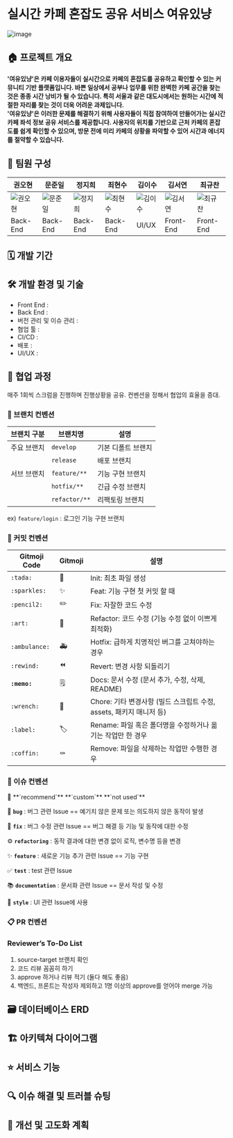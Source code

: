 # 실시간 카페 혼잡도 공유 서비스 여유있냥

![image](https://github.com/user-attachments/assets/b1ad6db1-67f1-45be-94a7-4a629abf08f5)


## 🏠 프로젝트 개요

**'여유있냥'은 카페 이용자들이 실시간으로 카페의 혼잡도를 공유하고 확인할 수 있는 커뮤니티 기반 플랫폼입니다. 바쁜 일상에서 공부나 업무를 위한 완벽한 카페 공간을 찾는 것은 종종 시간 낭비가 될 수 있습니다. 특히 서울과 같은 대도시에서는 원하는 시간에 적절한 자리를 찾는 것이 더욱 어려운 과제입니다.
</br>
'여유있냥'은 이러한 문제를 해결하기 위해 사용자들이 직접 참여하여 만들어가는 실시간 카페 좌석 정보 공유 서비스를 제공합니다. 사용자의 위치를 기반으로 근처 카페의 혼잡도를 쉽게 확인할 수 있으며, 방문 전에 미리 카페의 상황을 파악할 수 있어 시간과 에너지를 절약할 수 있습니다.**


## 👥 팀원 구성

| 권오현 | 문준일 | 정지희 | 최현수 | 김이수 | 김서연 | 최규찬 |
| --- | --- | --- | --- | --- | --- | --- |
| ![권오현](https://avatars.githubusercontent.com/u/148173045?v=4) | ![문준일](https://avatars.githubusercontent.com/u/130478251?v=4) | ![정지희](https://avatars.githubusercontent.com/u/102722507?v=4) | ![최현수](https://avatars.githubusercontent.com/u/106013493?v=4) | ![김이수](https://avatars.githubusercontent.com/u/169640515?v=4) | ![김서연](https://avatars.githubusercontent.com/u/122855139?v=4) | ![최규찬](https://avatars.githubusercontent.com/u/169640483?v=4) |
| Back-End | Back-End | Back-End | Back-End | UI/UX | Front-End | Front-End |

## 🗓️ 개발 기간



## 🛠️ 개발 환경 및 기술

- Front End : 
- Back End : 
- 버전 관리 및 이슈 관리 : 
- 협업 툴 : 
- CI/CD : 
- 배포 : 
- UI/UX : 


## 🤝 협업 과정

매주 1회씩 스크럼을 진행하며 진행상황을 공유. 컨벤션을 정해서 협업의 효율을 증대.


### 🌿 브랜치 컨벤션

| 브랜치 구분 | 브랜치명 | 설명 |
| --- | --- | --- |
| 주요 브랜치 | `develop` | 기본 디폴트 브랜치 |
|  | `release` | 배포 브랜치 |
| 서브 브랜치 | `feature/**` | 기능 구현 브랜치 |
|  | `hotfix/**` | 긴급 수정 브랜치 |
|  | `refactor/**` | 리팩토링 브랜치 |

ex) `feature/login` : 로그인 기능 구현 브랜치


### 📝 커밋 컨벤션

| Gitmoji Code | Gitmoji | 설명 |
| --- | --- | --- |
| `:tada:` | 🎉 | Init: 최초 파일 생성 |
| `:sparkles:` | ✨ | Feat: 기능 구현 첫 커밋 할 때 |
| `:pencil2:` | ✏️ | Fix: 자잘한 코드 수정 |
| `:art:` | 🎨 | Refactor: 코드 수정 (기능 수정 없이 이쁘게 최적화) |
| `:ambulance:` | 🚑 | Hotfix: 급하게 치명적인 버그를 고쳐야하는 경우 |
| `:rewind:` | ⏪️ | Revert: 변경 사항 되돌리기 |
| **`:memo:`** | 🗒️ | Docs: 문서 수정 (문서 추가, 수정, 삭제, README) |
| `:wrench:` | 🔧 | Chore: 기타 변경사항 (빌드 스크립트 수정, assets, 패키지 매니저 등) |
| `:label:` | 🏷️ | Rename: 파일 혹은 폴더명을 수정하거나 옮기는 작업만 한 경우 |
| `:coffin:` | ⚰️ | Remove: 파일을 삭제하는 작업만 수행한 경우 |

### 💬 이슈 컨벤션

<aside>
💬 **`recommend`** **`custom`** **`not used`**

</aside>

🐞 **`bug`** : 버그 관련 Issue == 예기치 않은 문제 또는 의도하지 않은 동작이 발생

🔨 **`fix`** : 버그 수정 관련 Issue == 버그 해결 등 기능 및 동작에 대한 수정

⚙️ **`refactoring`** : 동작 결과에 대한 변경 없이 로직, 변수명 등을 변경

✨ **`feature`** : 새로운 기능 추가 관련 Issue == 기능 구현

✅ **`test`** : test 관련 Issue

📚 **`documentation`** : 문서화 관련 Issue == 문서 작성 및 수정

🎨 **`style`** : UI 관련 Issue에 사용

### 📋 PR 컨벤션

### Reviewer’s To-Do List

1. source-target 브랜치 확인
2. 코드 리뷰 꼼꼼히 하기
3. approve 하거나 리뷰 적기 (둘다 해도 좋음)
4. 백엔드, 프론트는 작성자 제외하고 1명 이상의 approve를 얻어야 merge 가능


## 🗃️ 데이터베이스 ERD



## 🏗️ 아키텍쳐 다이어그램



## ⭐ 서비스 기능



## 🔍 이슈 해결 및 트러블 슈팅



## 🚀 개선 및 고도화 계획
